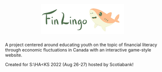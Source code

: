 <h5 align="center">
  <img height=100 src="public/src/line-green.png" />
</h5>

<p>A project centered around educating youth on the topic of financial literacy through economic fluctuations in Canada with an interactive game-style website. </p>

Created for S:\HA<KS 2022 (Aug 26-27) hosted by Scotiabank!
